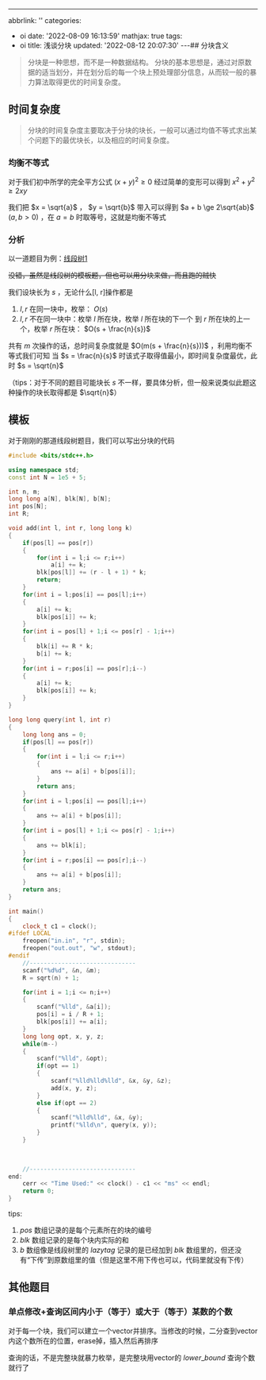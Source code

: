 ---
abbrlink: ''
categories:
- oi
date: '2022-08-09 16:13:59'
mathjax: true
tags:
- oi
title: 浅谈分块
updated: '2022-08-12 20:07:30'
---## 分块含义

> 分块是一种思想，而不是一种数据结构。
> 分块的基本思想是，通过对原数据的适当划分，并在划分后的每一个块上预处理部分信息，从而较一般的暴力算法取得更优的时间复杂度。

## 时间复杂度

> 分块的时间复杂度主要取决于分块的块长，一般可以通过均值不等式求出某个问题下的最优块长，以及相应的时间复杂度。

### 均衡不等式

对于我们初中所学的完全平方公式 $(x+y)^2 \ge 0$ 经过简单的变形可以得到 $x^2+y^2 \ge 2xy$

我们把 $x = \sqrt{a}$ ， $y = \sqrt{b}$ 带入可以得到 $a + b \ge 2\sqrt{ab}$ $(a, b > 0)$ ，在 $a = b$ 时取等号，这就是均衡不等式

### 分析

以一道题目为例：[线段树1](https://www.luogu.com.cn/problem/P3372)

~~没错，虽然是线段树的模板题，但也可以用分块来做，而且跑的贼快~~

我们设块长为 $s$ ，无论什么\[l, r\]操作都是

1. $l, r$ 在同一块中，枚举： $O(s)$
2. $l, r$ 不在同一块中：枚举 $l$ 所在块，枚举 $l$ 所在块的下一个 到 $r$ 所在块的上一个，枚举 $r$ 所在块： $O(s + \frac{n}{s})$

共有 $m$ 次操作的话，总时间复杂度就是 $O(m(s + \frac{n}{s}))$ ，利用均衡不等式我们可知
当 $s = \frac{n}{s}$ 时该式子取得值最小，即时间复杂度最优，此时 $s = \sqrt{n}$

（tips：对于不同的题目可能块长 $s$ 不一样，要具体分析，但一般来说类似此题这种操作的块长取得都是 $\sqrt{n}$）

## 模板

对于刚刚的那道线段树题目，我们可以写出分块的代码

```cpp
#include <bits/stdc++.h>

using namespace std;
const int N = 1e5 + 5;

int n, m;
long long a[N], blk[N], b[N];
int pos[N];
int R;

void add(int l, int r, long long k)
{
    if(pos[l] == pos[r])
    {
        for(int i = l;i <= r;i++)
            a[i] += k;
        blk[pos[l]] += (r - l + 1) * k;
        return;
    }
    for(int i = l;pos[i] == pos[l];i++)
    {
        a[i] += k;
        blk[pos[i]] += k;
    }
    for(int i = pos[l] + 1;i <= pos[r] - 1;i++)
    {
        blk[i] += R * k;
        b[i] += k;
    }
    for(int i = r;pos[i] == pos[r];i--)
    {
        a[i] += k;
        blk[pos[i]] += k;
    }
}

long long query(int l, int r)
{
    long long ans = 0;
    if(pos[l] == pos[r])
    {
        for(int i = l;i <= r;i++)
        {
            ans += a[i] + b[pos[i]];
        }
        return ans;
    }
    for(int i = l;pos[i] == pos[l];i++)
    {
        ans += a[i] + b[pos[i]];
    }
    for(int i = pos[l] + 1;i <= pos[r] - 1;i++)
    {
        ans += blk[i];
    }
    for(int i = r;pos[i] == pos[r];i--)
    {
        ans += a[i] + b[pos[i]];
    }
    return ans;
}

int main()
{
    clock_t c1 = clock();
#ifdef LOCAL
    freopen("in.in", "r", stdin);
    freopen("out.out", "w", stdout);
#endif
    //------------------------------
    scanf("%d%d", &n, &m);
    R = sqrt(n) + 1;

    for(int i = 1;i <= n;i++)
    {
        scanf("%lld", &a[i]);
        pos[i] = i / R + 1;
        blk[pos[i]] += a[i];
    }
    long long opt, x, y, z;
    while(m--)
    {
        scanf("%lld", &opt);
        if(opt == 1)
        {
            scanf("%lld%lld%lld", &x, &y, &z);
            add(x, y, z);
        }
        else if(opt == 2)
        {
            scanf("%lld%lld", &x, &y);
            printf("%lld\n", query(x, y));
        }
    }

  
  
    //------------------------------
end:
    cerr << "Time Used:" << clock() - c1 << "ms" << endl;
    return 0;
}
```

tips:

1. $pos$ 数组记录的是每个元素所在的块的编号
2. $blk$ 数组记录的是每个块内实际的和
3. $b$ 数组像是线段树里的 $lazytag$ 记录的是已经加到 $blk$ 数组里的，但还没有“下传”到原数组里的值（但是这里不用下传也可以，代码里就没有下传）

## 其他题目

### 单点修改+查询区间内小于（等于）或大于（等于）某数的个数

对于每一个块，我们可以建立一个vector并排序。当修改的时候，二分查到vector内这个数所在的位置，erase掉，插入然后再排序

查询的话，不是完整块就暴力枚举，是完整块用vector的 $lower\_bound$ 查询个数就行了



